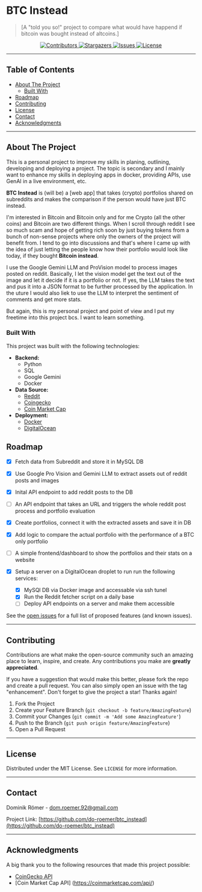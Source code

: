 # BTC Instead

> [A "told you so!" project to compare what would have happend if bitcoin was bought instead of altcoins.]

<!-- BADGES -->
<div align="center">
  <a href="https://github.com/do-roemer/btc_instead/graphs/contributors">
    <img src="https://img.shields.io/github/contributors/do-roemer/btc_instead.svg?style=for-the-badge" alt="Contributors">
  </a>
  <a href="https://github.com/do-roemer/btc_instead/stargazers">
    <img src="https://img.shields.io/github/stars/do-roemer/btc_instead.svg?style=for-the-badge" alt="Stargazers">
  </a>
  <a href="https://github.com/do-roemer/btc_instead/issues">
    <img src="https://img.shields.io/github/issues/do-roemer/btc_instead.svg?style=for-the-badge" alt="Issues">
  </a>
  <a href="https://github.com/do-roemer/btc_instead/blob/main/LICENSE">
    <img src="https://img.shields.io/github/license/do-roemer/btc_instead.svg?style=for-the-badge" alt="License">
  </a>
</div>

---

## Table of Contents

- [About The Project](#about-the-project)
  - [Built With](#built-with)
- [Roadmap](#roadmap)
- [Contributing](#contributing)
- [License](#license)
- [Contact](#contact)
- [Acknowledgments](#acknowledgments)

---

## About The Project
This is a personal project to improve my skills in planing, outlining, developing and deploying a project. The topic is secondary and I mainly want 
to enhance my skills in deploying apps in docker, providing APIs, use GenAI in a live environment, etc.

**BTC Instead** is (will be) a [web app] that takes (crypto) portfolios shared on subreddits and makes the comparison if the person would have just BTC instead.

I'm interested in Bitcoin and Bitcoin only and for me Crypto (all the other coins) and Bitcoin are two different things. When I scroll through reddit I see so much scam and hope of getting rich soon by just buying tokens from a bunch of non-sense projects where only the owners of the project will benefit from. I tend to go into discussions and that's where I came up with the idea of just letting the people know how their portfolio would look like today, if they bought **Bitcoin instead**.

I use the Google Gemini LLM and ProVision model to process images posted on reddit. Basically, I let the vision model get the text out of the image and let it decide if it is a portfolio or not. If yes, the LLM takes the text and pus it into a JSON format to be further processed by the application.
In the uture I would also liek to use the LLM to interpret the sentiment of comments and get more stats.

But again, this is my personal project and point of view and I put my freetime into this project bcs. I want to learn something.  


### Built With
This project was built with the following technologies:

*   **Backend:**
    *   Python
    *   SQL
    *   Google Gemini
    *   Docker
*   **Data Source:**
    *   [Reddit](https://www.reddit.com/)
    *   [Coingecko](https://www.coingecko.com/en/api)
    *   [Coin Market Cap](https://coinmarketcap.com/)
*   **Deployment:**
    *   [Docker](https://www.docker.com/)
    *   [DigitalOcean](https://www.digitalocean.com/?utm_medium=affiliates&utm_source=impact&utm_campaign=5843390&utm_content=&irgwc=1&irclickid=26qU8X2M3xycUKKQFXWM90G3UksR9myKHS-MSA0&gad_source=1&gad_campaignid=21599698028&gbraid=0AAAAA9nmATaLXItjrn6VOE-5tHVqB6d9s&gclid=Cj0KCQjwxo_CBhDbARIsADWpDH4-WlE2SLXl7F8N4tatOB1JLCnyI6nOvNTOZGCQbvhIl1WnTGcpkQoaAlWUEALw_wcB)

## Roadmap

- [x] Fetch data from Subreddit and store it in MySQL DB
- [x] Use Google Pro Vision and Gemini LLM to extract assets out of reddit posts and images
- [x] Inital API endpoint to add reddit posts to the DB
- [ ] An API endpoint that takes an URL and triggers the whole reddit post process and portfolio evaluation
- [x] Create portfolios, connect it with the extracted assets and save it in DB
- [x] Add logic to compare the actual portfolio with the performance of a BTC only portfolio
- [ ]  A simple frontend/dashboard to show the portfolios and their stats on a website

- [x] Setup a server on a DigitalOcean droplet to run run the following services:
  - [x]  MySQl DB via Docker image and accessable via ssh tunel
  - [x]  Run the Reddit fetcher script on a daily base
  - [ ]  Deploy API endpoints on a server and make them accessible

See the [open issues](https://github.com/[YOUR_USERNAME]/btc_instead/issues) for a full list of proposed features (and known issues).

---

## Contributing

Contributions are what make the open-source community such an amazing place to learn, inspire, and create. Any contributions you make are **greatly appreciated**.

If you have a suggestion that would make this better, please fork the repo and create a pull request. You can also simply open an issue with the tag "enhancement".
Don't forget to give the project a star! Thanks again!

1.  Fork the Project
2.  Create your Feature Branch (`git checkout -b feature/AmazingFeature`)
3.  Commit your Changes (`git commit -m 'Add some AmazingFeature'`)
4.  Push to the Branch (`git push origin feature/AmazingFeature`)
5.  Open a Pull Request

---

## License

Distributed under the MIT License. See `LICENSE` for more information.

---

## Contact

Dominik Römer  - [dom.roemer.92@gmail.com](mailto:dom.roemer.92@gmail.com)

Project Link: [https://github.com/do-roemer/btc_instead](https://github.com/do-roemer/btc_instead)

---

## Acknowledgments

A big thank you to the following resources that made this project possible:
*   [CoinGecko API](https://www.coingecko.com/en/api)
*   [Coin Market Cap API] (https://coinmarketcap.com/api/)

<!-- MARKDOWN LINKS & IMAGES -->
<!-- https://www.markdownguide.org/basic-syntax/#reference-style-links -->
